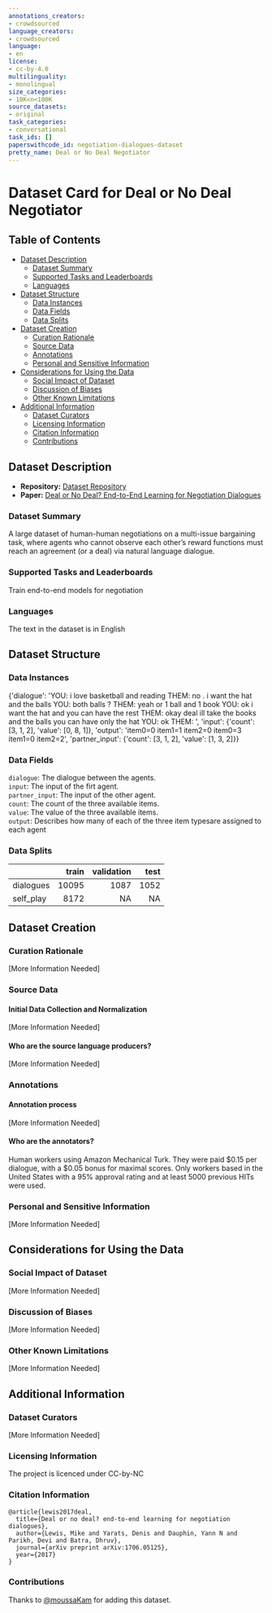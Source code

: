 ```yaml
---
annotations_creators:
- crowdsourced
language_creators:
- crowdsourced
language:
- en
license:
- cc-by-4.0
multilinguality:
- monolingual
size_categories:
- 10K<n<100K
source_datasets:
- original
task_categories:
- conversational
task_ids: []
paperswithcode_id: negotiation-dialogues-dataset
pretty_name: Deal or No Deal Negotiator
---
```



# Dataset Card for Deal or No Deal Negotiator

## Table of Contents
- [Dataset Description](#dataset-description)
  - [Dataset Summary](#dataset-summary)
  - [Supported Tasks and Leaderboards](#supported-tasks-and-leaderboards)
  - [Languages](#languages)
- [Dataset Structure](#dataset-structure)
  - [Data Instances](#data-instances)
  - [Data Fields](#data-fields)
  - [Data Splits](#data-splits)
- [Dataset Creation](#dataset-creation)
  - [Curation Rationale](#curation-rationale)
  - [Source Data](#source-data)
  - [Annotations](#annotations)
  - [Personal and Sensitive Information](#personal-and-sensitive-information)
- [Considerations for Using the Data](#considerations-for-using-the-data)
  - [Social Impact of Dataset](#social-impact-of-dataset)
  - [Discussion of Biases](#discussion-of-biases)
  - [Other Known Limitations](#other-known-limitations)
- [Additional Information](#additional-information)
  - [Dataset Curators](#dataset-curators)
  - [Licensing Information](#licensing-information)
  - [Citation Information](#citation-information)
  - [Contributions](#contributions)

## Dataset Description

- **Repository:** [Dataset Repository](https://github.com/facebookresearch/end-to-end-negotiator) 
- **Paper:** [Deal or No Deal? End-to-End Learning for Negotiation Dialogues](https://arxiv.org/abs/1706.05125)

### Dataset Summary

A large dataset of human-human negotiations on a multi-issue bargaining task, where agents who cannot observe each other’s reward functions must reach an agreement (or a deal) via natural language dialogue.

### Supported Tasks and Leaderboards

Train end-to-end models for negotiation

### Languages

The text in the dataset is in English

## Dataset Structure

### Data Instances

{'dialogue': 'YOU: i love basketball and reading <eos> THEM: no . i want the hat and the balls <eos> YOU: both balls ? <eos> THEM: yeah or 1 ball and 1 book <eos> YOU: ok i want the hat and you can have the rest <eos> THEM: okay deal ill take the books and the balls you can have only the hat <eos> YOU: ok <eos> THEM: <selection>',
 'input': {'count': [3, 1, 2], 'value': [0, 8, 1]},
 'output': 'item0=0 item1=1 item2=0 item0=3 item1=0 item2=2',
 'partner_input': {'count': [3, 1, 2], 'value': [1, 3, 2]}}

### Data Fields

`dialogue`: The dialogue between the agents. \
`input`: The input of the firt agent. \
`partner_input`: The input of the other agent. \
`count`: The count of the three available items. \
`value`: The value of the three available items. \
`output`: Describes how many of each of the three item typesare assigned to each agent
 

### Data Splits

|            | train | validation | test |
|------------|------:|-----------:|-----:|
| dialogues  | 10095 |       1087 | 1052 |
| self_play  |  8172 |         NA |   NA |

## Dataset Creation

### Curation Rationale

[More Information Needed]

### Source Data

#### Initial Data Collection and Normalization

[More Information Needed]

#### Who are the source language producers?

[More Information Needed]

### Annotations

#### Annotation process

[More Information Needed]

#### Who are the annotators?

Human workers using Amazon Mechanical Turk. They were paid $0.15 per dialogue, with a $0.05 bonus for maximal scores. Only workers based in the United States with a 95% approval rating and at least 5000 previous HITs were used.

### Personal and Sensitive Information

[More Information Needed]

## Considerations for Using the Data

### Social Impact of Dataset

[More Information Needed]

### Discussion of Biases

[More Information Needed]

### Other Known Limitations

[More Information Needed]

## Additional Information

### Dataset Curators

[More Information Needed]

### Licensing Information

The project is licenced under CC-by-NC

### Citation Information
```
@article{lewis2017deal,
  title={Deal or no deal? end-to-end learning for negotiation dialogues},
  author={Lewis, Mike and Yarats, Denis and Dauphin, Yann N and Parikh, Devi and Batra, Dhruv},
  journal={arXiv preprint arXiv:1706.05125},
  year={2017}
}
```

### Contributions

Thanks to [@moussaKam](https://github.com/moussaKam) for adding this dataset.
